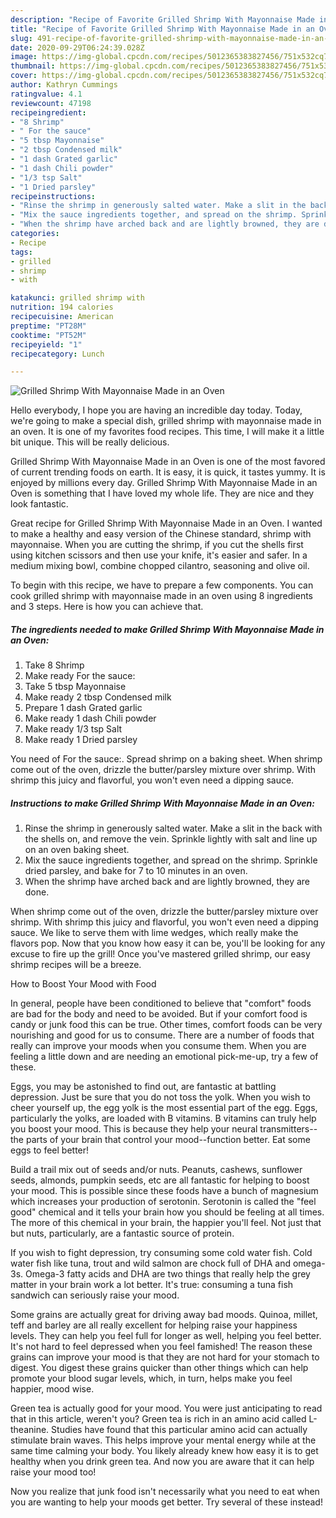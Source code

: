 ```yaml
---
description: "Recipe of Favorite Grilled Shrimp With Mayonnaise Made in an Oven"
title: "Recipe of Favorite Grilled Shrimp With Mayonnaise Made in an Oven"
slug: 491-recipe-of-favorite-grilled-shrimp-with-mayonnaise-made-in-an-oven
date: 2020-09-29T06:24:39.028Z
image: https://img-global.cpcdn.com/recipes/5012365383827456/751x532cq70/grilled-shrimp-with-mayonnaise-made-in-an-oven-recipe-main-photo.jpg
thumbnail: https://img-global.cpcdn.com/recipes/5012365383827456/751x532cq70/grilled-shrimp-with-mayonnaise-made-in-an-oven-recipe-main-photo.jpg
cover: https://img-global.cpcdn.com/recipes/5012365383827456/751x532cq70/grilled-shrimp-with-mayonnaise-made-in-an-oven-recipe-main-photo.jpg
author: Kathryn Cummings
ratingvalue: 4.1
reviewcount: 47198
recipeingredient:
- "8 Shrimp"
- " For the sauce"
- "5 tbsp Mayonnaise"
- "2 tbsp Condensed milk"
- "1 dash Grated garlic"
- "1 dash Chili powder"
- "1/3 tsp Salt"
- "1 Dried parsley"
recipeinstructions:
- "Rinse the shrimp in generously salted water. Make a slit in the back with the shells on, and remove the vein. Sprinkle lightly with salt and line up on an oven baking sheet."
- "Mix the sauce ingredients together, and spread on the shrimp. Sprinkle dried parsley, and bake for 7 to 10 minutes in an oven."
- "When the shrimp have arched back and are lightly browned, they are done."
categories:
- Recipe
tags:
- grilled
- shrimp
- with

katakunci: grilled shrimp with 
nutrition: 194 calories
recipecuisine: American
preptime: "PT28M"
cooktime: "PT52M"
recipeyield: "1"
recipecategory: Lunch

---
```



![Grilled Shrimp With Mayonnaise Made in an Oven](https://img-global.cpcdn.com/recipes/5012365383827456/751x532cq70/grilled-shrimp-with-mayonnaise-made-in-an-oven-recipe-main-photo.jpg)

Hello everybody, I hope you are having an incredible day today. Today, we're going to make a special dish, grilled shrimp with mayonnaise made in an oven. It is one of my favorites food recipes. This time, I will make it a little bit unique. This will be really delicious.

Grilled Shrimp With Mayonnaise Made in an Oven is one of the most favored of current trending foods on earth. It is easy, it is quick, it tastes yummy. It is enjoyed by millions every day. Grilled Shrimp With Mayonnaise Made in an Oven is something that I have loved my whole life. They are nice and they look fantastic.

Great recipe for Grilled Shrimp With Mayonnaise Made in an Oven. I wanted to make a healthy and easy version of the Chinese standard, shrimp with mayonnaise. When you are cutting the shrimp, if you cut the shells first using kitchen scissors and then use your knife, it&#39;s easier and safer. In a medium mixing bowl, combine chopped cilantro, seasoning and olive oil.


To begin with this recipe, we have to prepare a few components. You can cook grilled shrimp with mayonnaise made in an oven using 8 ingredients and 3 steps. Here is how you can achieve that.

<!--inarticleads1-->

##### The ingredients needed to make Grilled Shrimp With Mayonnaise Made in an Oven:

1. Take 8 Shrimp
1. Make ready  For the sauce:
1. Take 5 tbsp Mayonnaise
1. Make ready 2 tbsp Condensed milk
1. Prepare 1 dash Grated garlic
1. Make ready 1 dash Chili powder
1. Make ready 1/3 tsp Salt
1. Make ready 1 Dried parsley


You need of For the sauce:. Spread shrimp on a baking sheet. When shrimp come out of the oven, drizzle the butter/parsley mixture over shrimp. With shrimp this juicy and flavorful, you won&#39;t even need a dipping sauce. 

<!--inarticleads2-->

##### Instructions to make Grilled Shrimp With Mayonnaise Made in an Oven:

1. Rinse the shrimp in generously salted water. Make a slit in the back with the shells on, and remove the vein. Sprinkle lightly with salt and line up on an oven baking sheet.
1. Mix the sauce ingredients together, and spread on the shrimp. Sprinkle dried parsley, and bake for 7 to 10 minutes in an oven.
1. When the shrimp have arched back and are lightly browned, they are done.


When shrimp come out of the oven, drizzle the butter/parsley mixture over shrimp. With shrimp this juicy and flavorful, you won&#39;t even need a dipping sauce. We like to serve them with lime wedges, which really make the flavors pop. Now that you know how easy it can be, you&#39;ll be looking for any excuse to fire up the grill! Once you&#39;ve mastered grilled shrimp, our easy shrimp recipes will be a breeze. 

How to Boost Your Mood with Food


In general, people have been conditioned to believe that "comfort" foods are bad for the body and need to be avoided. But if your comfort food is candy or junk food this can be true. Other times, comfort foods can be very nourishing and good for us to consume. There are a number of foods that really can improve your moods when you consume them. When you are feeling a little down and are needing an emotional pick-me-up, try a few of these.

Eggs, you may be astonished to find out, are fantastic at battling depression. Just be sure that you do not toss the yolk. When you wish to cheer yourself up, the egg yolk is the most essential part of the egg. Eggs, particularly the yolks, are loaded with B vitamins. B vitamins can truly help you boost your mood. This is because they help your neural transmitters--the parts of your brain that control your mood--function better. Eat some eggs to feel better!

Build a trail mix out of seeds and/or nuts. Peanuts, cashews, sunflower seeds, almonds, pumpkin seeds, etc are all fantastic for helping to boost your mood. This is possible since these foods have a bunch of magnesium which increases your production of serotonin. Serotonin is called the "feel good" chemical and it tells your brain how you should be feeling at all times. The more of this chemical in your brain, the happier you'll feel. Not just that but nuts, particularly, are a fantastic source of protein.

If you wish to fight depression, try consuming some cold water fish. Cold water fish like tuna, trout and wild salmon are chock full of DHA and omega-3s. Omega-3 fatty acids and DHA are two things that really help the grey matter in your brain work a lot better. It's true: consuming a tuna fish sandwich can seriously raise your mood. 

Some grains are actually great for driving away bad moods. Quinoa, millet, teff and barley are all really excellent for helping raise your happiness levels. They can help you feel full for longer as well, helping you feel better. It's not hard to feel depressed when you feel famished! The reason these grains can improve your mood is that they are not hard for your stomach to digest. You digest these grains quicker than other things which can help promote your blood sugar levels, which, in turn, helps make you feel happier, mood wise.

Green tea is actually good for your mood. You were just anticipating to read that in this article, weren't you? Green tea is rich in an amino acid called L-theanine. Studies have found that this particular amino acid can actually stimulate brain waves. This helps improve your mental energy while at the same time calming your body. You likely already knew how easy it is to get healthy when you drink green tea. And now you are aware that it can help raise your mood too!

Now you realize that junk food isn't necessarily what you need to eat when you are wanting to help your moods get better. Try several of these instead!

